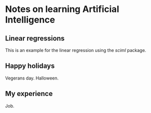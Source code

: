 # Notes on learning Artificial Intelligence

## Linear regressions 

This is an example for the linear regression using the *sciml* package.

## Happy holidays

Vegerans day.
Halloween.

## My experience

Job.
